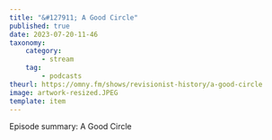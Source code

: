 ```yaml
---
title: "&#127911; A Good Circle"
published: true
date: 2023-07-20-11-46
taxonomy:
    category:
        - stream
    tag:
        - podcasts
theurl: https://omny.fm/shows/revisionist-history/a-good-circle
image: artwork-resized.JPEG
template: item
---
```


Episode summary: A Good Circle
